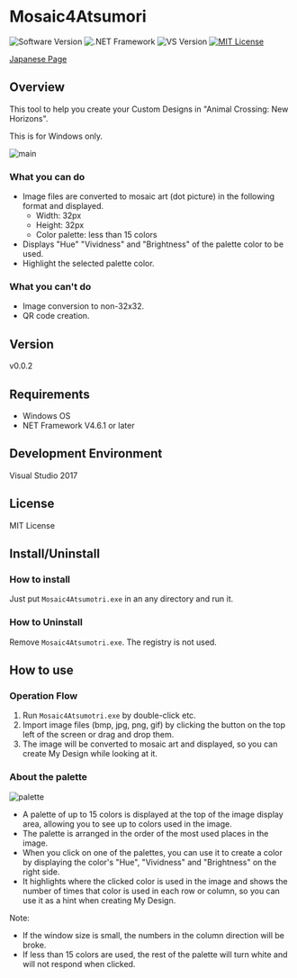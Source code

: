 Mosaic4Atsumori
===

![Software Version](http://img.shields.io/badge/Version-v0.0.2-green.svg?style=flat)
![.NET Framework](http://img.shields.io/badge/.NET_Framework-v4.6.1-blue.svg?style=flat)
![VS Version](http://img.shields.io/badge/VisualStudio-2017-blue.svg?style=flat)
[![MIT License](http://img.shields.io/badge/license-MIT-blue.svg?style=flat)](LICENSE)

[Japanese Page](./README.ja.md)

## Overview
This tool to help you create your Custom Designs in "Animal Crossing: New Horizons".
  
This is for Windows only.

![main](https://user-images.githubusercontent.com/18702413/79063578-876e7080-7cdd-11ea-8487-713fc93fb072.png)

### What you can do
- Image files are converted to mosaic art (dot picture) in the following format and displayed.
    - Width: 32px
    - Height: 32px
    - Color palette: less than 15 colors
- Displays "Hue" "Vividness" and "Brightness" of the palette color to be used.
- Highlight the selected palette color.

### What you can't do
- Image conversion to non-32x32.
- QR code creation.

## Version
v0.0.2

## Requirements
- Windows OS
- NET Framework V4.6.1 or later

## Development Environment
Visual Studio 2017

## License
MIT License

## Install/Uninstall
### How to install
Just put `Mosaic4Atsumotri.exe` in an any directory and run it.  

### How to Uninstall
Remove `Mosaic4Atsumotri.exe`. The registry is not used.

## How to use
### Operation Flow
1. Run `Mosaic4Atsumotri.exe` by double-click etc.
2. Import image files (bmp, jpg, png, gif) by clicking the button on the top left of the screen or drag and drop them.
3. The image will be converted to mosaic art and displayed, so you can create My Design while looking at it.


### About the palette

![palette](https://user-images.githubusercontent.com/18702413/79063581-889f9d80-7cdd-11ea-8308-fad304efcc6a.png)

- A palette of up to 15 colors is displayed at the top of the image display area, allowing you to see up to colors used in the image.  
- The palette is arranged in the order of the most used places in the image.  
- When you click on one of the palettes, you can use it to create a color by displaying the color's "Hue", "Vividness" and "Brightness" on the right side.  
- It highlights where the clicked color is used in the image and shows the number of times that color is used in each row or column, so you can use it as a hint when creating My Design.  

Note:
- If the window size is small, the numbers in the column direction will be broke.  
- If less than 15 colors are used, the rest of the palette will turn white and will not respond when clicked.
